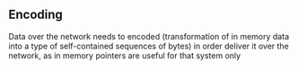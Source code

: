 

## Encoding

Data over the network needs to encoded (transformation of in memory data into a type of self-contained sequences of bytes) in order deliver it over the network, as in memory pointers are useful for that system only

